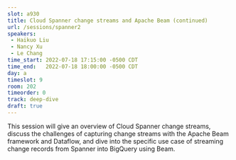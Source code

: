 ```yaml
---
slot: a930
title: Cloud Spanner change streams and Apache Beam (continued)
url: /sessions/spanner2
speakers:
 - Haikuo Liu
 - Nancy Xu
 - Le Chang
time_start: 2022-07-18 17:15:00 -0500 CDT
time_end:   2022-07-18 18:00:00 -0500 CDT
day: a
timeslot: 9
room: 202
timeorder: 0
track: deep-dive
draft: true
---
```


This session will give an overview of Cloud Spanner change streams, discuss the challenges of capturing change streams with the Apache Beam framework and Dataflow, and dive into the specific use case of streaming change records from Spanner into BigQuery using Beam.
